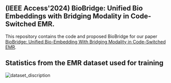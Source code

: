 ## (IEEE Access'2024) BioBridge: Unified Bio Embeddings with Bridging Modality in Code-Switched EMR.

This repository contains the code and proposed BioBridge for our paper [BioBridge: Unified Bio-Embedding With Bridging Modality in Code-Switched EMR](https://ieeexplore.ieee.org/stamp/stamp.jsp?tp=&arnumber=10693433).

## Statistics from the EMR dataset used for training
![dataset_discription](https://github.com/jjy961228/BioBridge/assets/93771104/bfefee58-0ccf-449e-a55e-7beba8158b5e)
